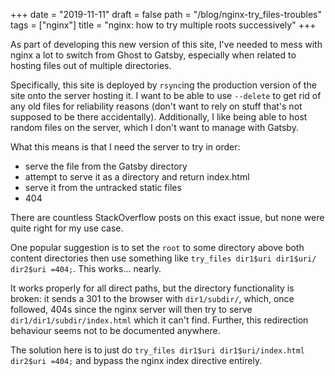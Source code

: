 +++
date = "2019-11-11"
draft = false
path = "/blog/nginx-try_files-troubles"
tags = ["nginx"]
title = "nginx: how to try multiple roots successively"
+++

As part of developing this new version of this site, I've needed to mess with nginx a lot to switch from Ghost to Gatsby, especially when related to hosting files out of multiple directories.
<!-- excerpt -->

Specifically, this site is deployed by `rsync`ing the production version of the site onto the server hosting it. I want to be able to use `--delete` to get rid of any old files for reliability reasons (don't want to rely on stuff that's not supposed to be there accidentally). Additionally, I like being able to host random files on the server, which I don't want to manage with Gatsby.

What this means is that I need the server to try in order:
- serve the file from the Gatsby directory
- attempt to serve it as a directory and return index.html
- serve it from the untracked static files
- 404

There are countless StackOverflow posts on this exact issue, but none were quite right for my use case.

One popular suggestion is to set the `root` to some directory above both content directories then use something like `try_files dir1$uri dir1$uri/ dir2$uri =404;`. This works... nearly.

It works properly for all direct paths, but the directory functionality is broken: it sends a 301 to the browser with `dir1/subdir/`, which, once followed, 404s since the nginx server will then try to serve `dir1/dir1/subdir/index.html` which it can't find. Further, this redirection behaviour seems not to be documented anywhere.

The solution here is to just do `try_files dir1$uri dir1$uri/index.html dir2$uri =404;` and bypass the nginx index directive entirely.


